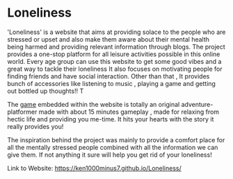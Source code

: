 # Loneliness
'Loneliness' is a website that aims at providing solace to the people who are stressed or upset and also make them aware about their mental health being harmed and providing relevant information through blogs. The project provides a one-stop platform for all leisure activities possible in this online world. 
Every age group can use this website to get some good vibes and a great way to tackle their loneliness
It also focuses on motivating people for finding friends and have social interaction.
Other than that , It provides bunch of accessories like listening to music , playing  a game  and getting out bottled up thoughts!!  T

The [game](https://github.com/ken1000minus7/Loneliness/releases/tag/v1.0.0) embedded within the website is totally an original adventure-platformer made with about 15 minutes gameplay , made for relaxing from hectic life and providing you me-time. It hits your hearts with the story it really provides you!

The inspiration behind the project was mainly to provide a comfort place for all the mentally stressed people combined with all the information we can give them. 
If not anything it sure will help you get rid of your loneliness!


Link to Website:
https://ken1000minus7.github.io/Loneliness/

